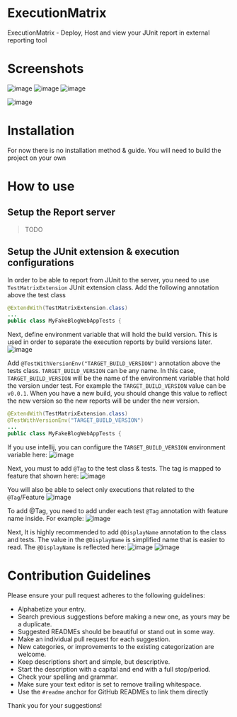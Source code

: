 # ExecutionMatrix
ExecutionMatrix - Deploy, Host and view your JUnit report in external reporting tool


# Screenshots
![image](https://user-images.githubusercontent.com/17680514/129413973-ac29371f-f315-46ec-b46a-0333d7920b8a.png)
![image](https://user-images.githubusercontent.com/17680514/129414108-35a8806b-13ba-45ed-9741-f2e125faef36.png)
![image](https://user-images.githubusercontent.com/17680514/129414258-55819f21-2616-48b7-9de8-65ef15287c07.png)

![image](https://user-images.githubusercontent.com/17680514/129414534-03c8e53e-ab50-488f-a7bc-541e0605175c.png)


# Installation
For now there is no installation method & guide.
You will need to build the project on your own

# How to use

## Setup the Report server

> TODO

## Setup the JUnit extension & execution configurations

In order to be able to report from JUnit to the server, you need to use `TestMatrixExtension` JUnit extension class.
Add the following annotation above the test class

```java
@ExtendWith(TestMatrixExtension.class)
...
public class MyFakeBlogWebAppTests {
```

Next, define environment variable that will hold the build version.
This is used in order to separate the execution reports by build versions later.
![image](https://user-images.githubusercontent.com/17680514/129416721-186a76ce-223a-4b7e-a1de-7e2295bc9f46.png)


Add `@TestWithVersionEnv("TARGET_BUILD_VERSION")` annotation above the tests class. `TARGET_BUILD_VERSION` can be any name.
In this case, `TARGET_BUILD_VERSION` will be the name of the environment variable that hold the version under test.
For example the `TARGET_BUILD_VERSION` value can be `v0.0.1`. When you have a new build, you should change this value to reflect the new version
so the new reports will be under the new version.


```java
@ExtendWith(TestMatrixExtension.class)
@TestWithVersionEnv("TARGET_BUILD_VERSION")
...
public class MyFakeBlogWebAppTests {
```

If you use intellij, you can configure the `TARGET_BUILD_VERSION` environment variable here:
![image](https://user-images.githubusercontent.com/17680514/129416298-f9148d8d-5b95-4413-b516-bc91a5b47b99.png)


Next, you must to add `@Tag` to the test class & tests.
The tag is mapped to feature that shown here:
![image](https://user-images.githubusercontent.com/17680514/129415442-2462de5f-5fe5-4157-840f-764261e887c7.png)

You will also be able to select only executions that related to the `@Tag`/Feature
![image](https://user-images.githubusercontent.com/17680514/129415665-9ab0e8e0-8b86-4562-9761-1c45b334802c.png)


To add @Tag, you need to add under each test `@Tag` annotation with feature name inside.
For example:
![image](https://user-images.githubusercontent.com/17680514/129415798-de45a64c-1e3f-48d1-927a-66c7c02ff073.png)


Next, It is highly recommended to add `@DisplayName` annotation to the class and tests.
The value in the `@DisplayName` is simplified name that is easier to read.
The `@DisplayName` is reflected here:
![image](https://user-images.githubusercontent.com/17680514/129417180-eb3b67a5-980d-48d6-83bb-ee08b7fc5fea.png)
![image](https://user-images.githubusercontent.com/17680514/129417324-10f37ca2-6fcf-4e43-8d93-8d16522bf1a2.png)


# Contribution Guidelines

Please ensure your pull request adheres to the following guidelines:

- Alphabetize your entry.
- Search previous suggestions before making a new one, as yours may be a duplicate.
- Suggested READMEs should be beautiful or stand out in some way.
- Make an individual pull request for each suggestion.
- New categories, or improvements to the existing categorization are welcome.
- Keep descriptions short and simple, but descriptive.
- Start the description with a capital and end with a full stop/period.
- Check your spelling and grammar.
- Make sure your text editor is set to remove trailing whitespace.
- Use the `#readme` anchor for GitHub READMEs to link them directly

Thank you for your suggestions!
